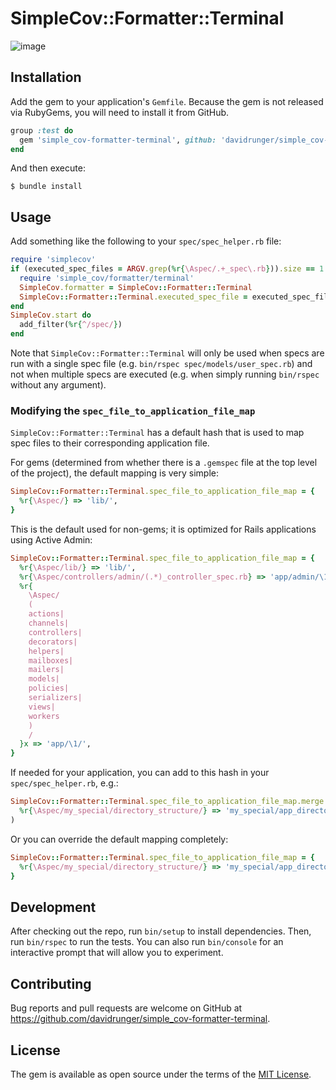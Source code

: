 # SimpleCov::Formatter::Terminal

![image](https://user-images.githubusercontent.com/8197963/194628739-7f51e575-0c74-4325-87b7-a0422b9548a1.png)

## Installation

Add the gem to your application's `Gemfile`. Because the gem is not released via RubyGems, you will
need to install it from GitHub.

```rb
group :test do
  gem 'simple_cov-formatter-terminal', github: 'davidrunger/simple_cov-formatter-terminal'
end
```

And then execute:

```
$ bundle install
```

## Usage

Add something like the following to your `spec/spec_helper.rb` file:

```rb
require 'simplecov'
if (executed_spec_files = ARGV.grep(%r{\Aspec/.+_spec\.rb})).size == 1
  require 'simple_cov/formatter/terminal'
  SimpleCov.formatter = SimpleCov::Formatter::Terminal
  SimpleCov::Formatter::Terminal.executed_spec_file = executed_spec_files.first
end
SimpleCov.start do
  add_filter(%r{^/spec/})
end
```

Note that `SimpleCov::Formatter::Terminal` will only be used when specs are run with a single spec
file (e.g. `bin/rspec spec/models/user_spec.rb`) and not when multiple specs are executed (e.g. when
simply running `bin/rspec` without any argument).

### Modifying the `spec_file_to_application_file_map`

`SimpleCov::Formatter::Terminal` has a default hash that is used to map spec files to their
corresponding application file.

For gems (determined from whether there is a `.gemspec` file at the top level of the project), the
default mapping is very simple:

```rb
SimpleCov::Formatter::Terminal.spec_file_to_application_file_map = {
  %r{\Aspec/} => 'lib/',
}
```

This is the default used for non-gems; it is optimized for Rails applications using Active Admin:

```rb
SimpleCov::Formatter::Terminal.spec_file_to_application_file_map = {
  %r{\Aspec/lib/} => 'lib/',
  %r{\Aspec/controllers/admin/(.*)_controller_spec.rb} => 'app/admin/\1.rb',
  %r{
    \Aspec/
    (
    actions|
    channels|
    controllers|
    decorators|
    helpers|
    mailboxes|
    mailers|
    models|
    policies|
    serializers|
    views|
    workers
    )
    /
  }x => 'app/\1/',
}
```

If needed for your application, you can add to this hash in your `spec/spec_helper.rb`, e.g.:

```rb
SimpleCov::Formatter::Terminal.spec_file_to_application_file_map.merge!(
  %r{\Aspec/my_special/directory_structure/} => 'my_special/app_directory/',
)
```

Or you can override the default mapping completely:

```rb
SimpleCov::Formatter::Terminal.spec_file_to_application_file_map = {
  %r{\Aspec/my_special/directory_structure/} => 'my_special/app_directory/',
}
```

## Development

After checking out the repo, run `bin/setup` to install dependencies. Then, run `bin/rspec` to run
the tests. You can also run `bin/console` for an interactive prompt that will allow you to
experiment.

## Contributing

Bug reports and pull requests are welcome on GitHub at
https://github.com/davidrunger/simple_cov-formatter-terminal.

## License

The gem is available as open source under the terms of the [MIT
License](https://opensource.org/licenses/MIT).
